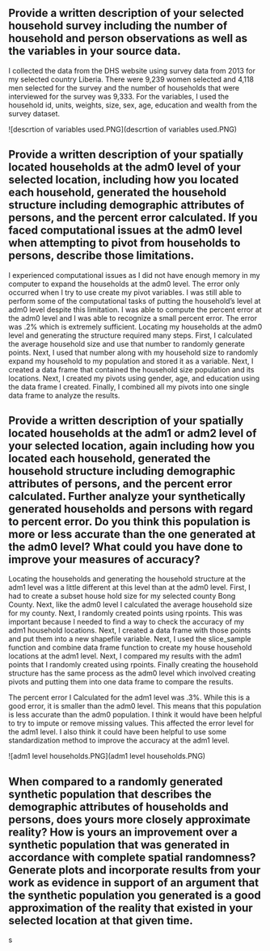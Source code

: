 ## Provide a written description of your selected household survey including the number of household and person observations as well as the variables in your source data.

I collected the data from the DHS website using survey data from 2013 for my selected country Liberia. There were 9,239 women selected and 4,118 men selected for the survey and the number of households that were interviewed for the survey was 9,333. For the variables, I used the household id, units, weights, size, sex, age, education and wealth from the survey dataset.

![descrtion of variables used.PNG](descrtion of variables used.PNG)


##   Provide a written description of your spatially located households at the adm0 level of your selected location, including how you located each household, generated the household structure including demographic attributes of persons, and the percent error calculated. If you faced computational issues at the adm0 level when attempting to pivot from households to persons, describe those limitations.

I experienced computational issues as I did not have enough memory in my computer to expand the households at the adm0 level. The error only occurred when I try to use create my pivot variables. I was still able to perform some of the computational tasks of putting the household’s level at adm0 level despite this limitation. I was able to compute the percent error at the adm0 level and I was able to recognize a small percent error. The error was .2% which is extremely sufficient.
Locating my households at the adm0 level and generating the structure required many steps. First, I calculated the average household size and use that number to randomly generate points. Next, I used that number along with my household size to randomly expand my household to my population and stored it as a variable. Next, I created a data frame that contained the household size population and its locations. Next, I created my pivots using gender, age, and education using the data frame I created. Finally, I combined all my pivots into one single data frame to analyze the results.


## Provide a written description of your spatially located households at the adm1 or adm2 level of your selected location, again including how you located each household, generated the household structure including demographic attributes of persons, and the percent error calculated. Further analyze your synthetically generated households and persons with regard to percent error. Do you think this population is more or less accurate than the one generated at the adm0 level? What could you have done to improve your measures of accuracy?

Locating the households and generating the household structure at the adm1 level was a little different at this level than at the adm0 level. First, I had to create a subset house hold size for my selected county Bong County. Next, like the adm0 level I calculated the average household size for my county. Next, I randomly created points using rpoints. This was important because I needed to find a way to check the accuracy of my adm1 household locations. Next, I created a data frame with those points and put them into a new shapefile variable. Next, I used the slice_sample function and combine data frame function to create my house household locations at the adm1 level. Next, I compared my results with the adm1 points that I randomly created using rpoints. Finally creating the household structure has the same process as the adm0 level which involved creating pivots and putting them into one data frame to compare the results.

The percent error I Calculated for the adm1 level was .3%. While this is a good error, it is smaller than the adm0 level. This means that this population is less accurate than the adm0 population. I think it would have been helpful to try to impute or remove missing values. This affected the error level for the adm1 level. I also think it could have been helpful to use some standardization method to improve the accuracy at the adm1 level. 



![adm1 level households.PNG](adm1 level households.PNG)


## When compared to a randomly generated synthetic population that describes the demographic attributes of households and persons, does yours more closely approximate reality? How is yours an improvement over a synthetic population that was generated in accordance with complete spatial randomness? Generate plots and incorporate results from your work as evidence in support of an argument that the synthetic population you generated is a good approximation of the reality that existed in your selected location at that given time.

s
